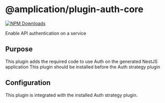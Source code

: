 # @amplication/plugin-auth-core

[![NPM Downloads](https://img.shields.io/npm/dt/@amplication/plugin-auth-core)](https://www.npmjs.com/package/@amplication/plugin-auth-core)

Enable API authentication on a service

## Purpose

This plugin adds the required code to use Auth on the generated NestJS application
This plugin should be installed before the Auth strategy plugin

## Configuration

This plugin is integrated with the installed Auth strategy plugin.
